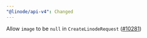 ```yaml
---
"@linode/api-v4": Changed
---
```


Allow `image` to be `null` in `CreateLinodeRequest` ([#10281](https://github.com/linode/manager/pull/10281))
